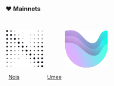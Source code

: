 ### :heart: Mainnets
<p>&nbsp;</p>
<img src="https://raw.githubusercontent.com/ShKmTr/test2/main/nois_black.svg" alt=""> &emsp; &emsp; &emsp; <img src="https://raw.githubusercontent.com/ShKmTr/test2/main/umee.svg" alt="">

&nbsp; [Nois](mainnets/nois/) &emsp; &emsp; &emsp; &emsp; [Umee](mainnets/umee/)
